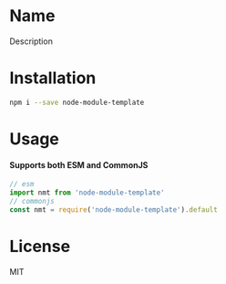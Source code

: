 # Name

Description

# Installation

```sh
npm i --save node-module-template
```

# Usage

#### Supports both ESM and CommonJS

```js
// esm
import nmt from 'node-module-template'
// commonjs
const nmt = require('node-module-template').default
```

# License

MIT
